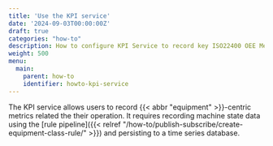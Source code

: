 ```yaml
---
title: 'Use the KPI service'
date: '2024-09-03T00:00:00Z'
draft: true
categories: "how-to"
description: How to configure KPI Service to record key ISO22400 OEE Metrics.
weight: 500
menu:
  main:
    parent: how-to
    identifier: howto-kpi-service
---
```


The KPI service allows users to record {{< abbr "equipment" >}}-centric metrics related the their operation. It requires recording machine state data using the [rule pipeline]({{< relref "/how-to/publish-subscribe/create-equipment-class-rule/" >}}) and persisting to a time series database.
